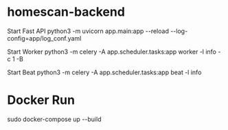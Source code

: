 # homescan-backend

Start Fast API
python3 -m uvicorn app.main:app --reload --log-config=app/log_conf.yaml

Start Worker
python3 -m celery -A app.scheduler.tasks:app worker -l info -c 1 -B

Start Beat
python3 -m celery -A app.scheduler.tasks:app beat -l info

# Docker Run
sudo docker-compose up --build
